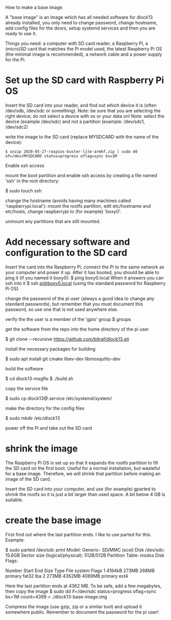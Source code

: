 How to make a base image.

A "base image" is an image which has all needed software for dlock13 already installed, you only need to change password, 
change hostname, add config files for the doors, setup systemd services and then you are ready to use it.

Things you need: a computer with SD card reader, a Raspberry Pi, a (micro)SD card that matches the Pi model used, the latest 
Raspberry Pi OS (the minimal image is recommended), a network cable and a power supply for the Pi.


# Set up the  SD card with Raspberry Pi OS

  Insert the SD card into your reader, and find out which device it is (often /dev/sdb, /dev/sdc or something).
  Note: be sure that you are selecting the right device; do not select a device with os or your data on!
  Note: select the device (example /dev/sdc) and not a partition (example: /dev/sdc1, /dev/sdc2)

write the image to the SD card (replace MYSDCARD with the name of the device):

    $ unzip 2020-05-27-raspios-buster-lite-armhf.zip | sudo dd of=/dev/MYSDCARD status=progress oflag=sync bs=1M

Enable ssh access

mount the boot partition and enable ssh access by creating a file named 'ssh' in the root directory:

  $ sudo touch ssh

change the hostname (avoids having many machines called 'raspberrypi.local'): mount the rootfs partition, edit etc/hostname
and etc/hosts, change raspberrypi to (for example) 'boxy0'.

unmount any partitions that are still mounted.

# Add necessary software and configuration to the SD card

Insert the card into the Raspberry Pi, connect the Pi to the same network as your computer and power it up. After it has 
booted, you should be able to ping it (if you named it boxy0): $ ping boxy0.local
When it answers you can ssh into it 
  $ ssh pi@boxy0.local 
(using the standard password for Raspberry Pi OS)

change the password of the pi user (always a good idea to change any standard passwords), but remember that you must document
this password, so use one that is not used anywhere else.

verify the the user is a member of the 'gpio' group
  $ groups

get the software from the repo into the home directory of the pi user

  $ git clone --recursive https://github.com/bitraf/dlock13.git

install the necessary packages for building

  $ sudo apt install git cmake libev-dev libmosquitto-dev

build the software

  $ cd dlock13-msgflo
  $ ./build.sh

copy the service file

  $ sudo cp dlock13@.service /etc/systemd/system/

make the directory for the config files

  $ sudo mkdir /etc/dlock13

power off the Pi and take out the SD card

# shrink the image

The Raspberry Pi OS is set up so that it expands the rootfs partition to fill the SD card on the first boot. Useful for a 
normal installation, but wasteful for a base image. Therefore, we will shrink that partition before making an image of 
the SD card.

Insert the SD card into your computer, and use (for example) gparted to shrink the rootfs so it is just a bit larger than 
used space. A bit below 4 GB is suitable.

# create the base image

First find out where the last partition ends. I like to use parted for this. Example:

  $ sudo parted /dev/sdc print
  Model: Generic- SD/MMC (scsi)
  Disk /dev/sdc: 15.6GB
  Sector size (logical/physical): 512B/512B
  Partition Table: msdos
  Disk Flags: 
  
  Number  Start   End     Size    Type     File system  Flags
   1      4194kB  273MB   268MB   primary  fat32        lba
   2      273MB   4362MB  4089MB  primary  ext4

Here the last partition ends at 4362 MB. To be safe, add a few megabytes, then copy the image
  $ sudo dd if=/dev/sdc status=progress oflag=sync bs=1M count=4399 > ./dlock13-base-image.img

Compress the image (use gzip, zip or a similar tool) and upload it somewhere public. Remember to document the password for the
pi user!
